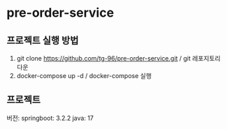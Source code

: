 # pre-order-service

## 프로젝트 실행 방법
1. git clone https://github.com/tg-96/pre-order-service.git / git 레포지토리 다운
2. docker-compose up -d / docker-compose 실행

## 프로젝트
버전:
springboot: 3.2.2
java: 17
